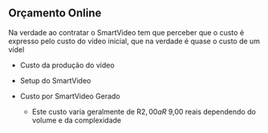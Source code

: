 ## Orçamento Online

Na verdade ao contratar o SmartVideo tem que perceber que o custo é expresso pelo custo do vídeo inicial, que na verdade é quase o custo de um vídel 

- Custo da produção do vídeo
  
- Setup do SmartVideo
  
- Custo por SmartVideo Gerado
  - Este custo varia geralmente de R$2,00 a R$ 9,00 reais dependendo do volume e da complexidade
